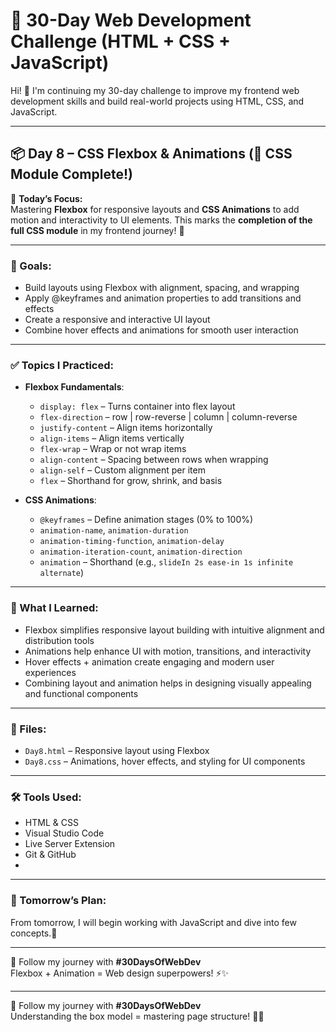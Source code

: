 # 🚀 30-Day Web Development Challenge (HTML + CSS + JavaScript)

Hi! 👋 I'm continuing my 30-day challenge to improve my frontend web development skills and build real-world projects using HTML, CSS, and JavaScript.

---

## 📦 Day 8 – CSS Flexbox & Animations (🎉 CSS Module Complete!)

📌 **Today’s Focus:**  
Mastering **Flexbox** for responsive layouts and **CSS Animations** to add motion and interactivity to UI elements. This marks the **completion of the full CSS module** in my frontend journey! 🥳

---

### 🎯 Goals:
- Build layouts using Flexbox with alignment, spacing, and wrapping  
- Apply @keyframes and animation properties to add transitions and effects  
- Create a responsive and interactive UI layout  
- Combine hover effects and animations for smooth user interaction

---

### ✅ Topics I Practiced:
- **Flexbox Fundamentals**:
  - `display: flex` – Turns container into flex layout  
  - `flex-direction` – row | row-reverse | column | column-reverse  
  - `justify-content` – Align items horizontally  
  - `align-items` – Align items vertically  
  - `flex-wrap` – Wrap or not wrap items  
  - `align-content` – Spacing between rows when wrapping  
  - `align-self` – Custom alignment per item  
  - `flex` – Shorthand for grow, shrink, and basis  

- **CSS Animations**:
  - `@keyframes` – Define animation stages (0% to 100%)  
  - `animation-name`, `animation-duration`  
  - `animation-timing-function`, `animation-delay`  
  - `animation-iteration-count`, `animation-direction`  
  - `animation` – Shorthand (e.g., `slideIn 2s ease-in 1s infinite alternate`)  

---

### 🧠 What I Learned:
- Flexbox simplifies responsive layout building with intuitive alignment and distribution tools  
- Animations help enhance UI with motion, transitions, and interactivity  
- Hover effects + animation create engaging and modern user experiences  
- Combining layout and animation helps in designing visually appealing and functional components  

---

### 📁 Files:
- `Day8.html` – Responsive layout using Flexbox  
- `Day8.css` – Animations, hover effects, and styling for UI components  

---

### 🛠️ Tools Used:
- HTML & CSS  
- Visual Studio Code  
- Live Server Extension  
- Git & GitHub
- 
---

### 📌 Tomorrow’s Plan:
From tomorrow, I will begin working with JavaScript and dive into few concepts.📐

---

🔖 Follow my journey with **#30DaysOfWebDev**  
Flexbox + Animation = Web design superpowers! ⚡✨


---

🔖 Follow my journey with **#30DaysOfWebDev**  
Understanding the box model = mastering page structure! 🚀💡